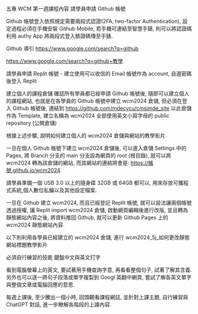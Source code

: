 五專 WCM 第一週課程內容
請學員申請 Github 帳號

Github 帳號登入依照規定需要兩段式認證(2FA, two-factor Authentication), 設定過程必須在手機安裝 Github Mobile, 若手機可連結至智慧手錶, 則可以將認證碼利用 authy App 將兩段式登入驗證碼傳至手錶.

Github 導引
https://www.google.com/search?q=github

https://www.google.com/search?q=github+教學

請學員申請 Replit 帳號 - 建立使用可以收信的 Email 帳號作為 account, 自選密碼後登入 Replit

建立個人的課程倉儲
確認所有學員都已經申請 Github 帳號後, 隨即可以建立個人的課程網站, 也就是在各學員的 Github 帳號中建立 wcm2024 倉儲, 但必須在登入 Github 帳號後, 連結到 https://github.com/mdecycu/cmsimde_site 以此倉儲作為 Template, 建立名稱為 wcm2024 全部使用英文小寫字母的 public repository (公開倉儲)

根據上述步驟, 說明如何建立個人的 wcm2024 倉儲與網站的教學影片.

一旦在個人 Github 帳號下建立 wcm2024 倉儲後, 可以進入倉儲 Settings 中的 Pages, 將 Branch 分支的 main 分支設為網頁的 root (根目錄), 就可以將 wcm2024 轉為該倉儲的網站, 而其網站的連結將會是: https://帳號.github.io/wcm2024

請學員準備一個 USB 3.0 以上的隨身碟 32GB 或 64GB 都可以, 用來存放可攜程式系統,個人數位私鑰以及其他設定檔案.

一旦在 Github 建立 wcm2024, 而且已經登記 Replit 帳號, 就可以設法讓兩個帳號透過授權, 讓 Replit import wcm2024 倉儲, 啟動網頁編輯後進行改版, 並且轉為靜態網站內容之後, 將資料推回 Github, 就可以更新 Github Pages 上的 wcm2024 靜態網站內容.

以下則利用各學員已經建立的 wcm2024 倉儲, 進行 wcm2024_5j_如何更改靜態網站標題教學影片

必須自行練習的技能
鍵盤中文與英文打字

看到電腦螢幕上的英文, 要試著用手機查詢字意, 再看看整個句子, 試著了解其含義. 另外也可以逐一將句子段落或單字複製到 Googl 英翻中網頁, 嘗試了解各英文單字與整個文章或電腦回應的意思.

每週上課後, 至少騰出一個小時, 回頭觀看課程網誌, 並針對上課主題, 自行練習與 ChatGPT 對話, 進一步瞭解各階段的上課內容.